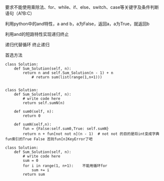 要求不能使用乘除法、for、while、if、else、switch、case等关键字及条件判断语句（A?B:C）

利用python中的and特性，a and b，a为False，返回a，a为True，就返回b

利用and的短路特性实现递归终止

递归代替循环   终止递归

首选方法


```python3
class Solution:
    def Sum_Solution(self, n):
        return n and self.Sum_Solution(n - 1) + n
		    # return sum(list(range(1,n+1)))


class Solution:
    def Sum_Solution(self, n):
        # write code here
        return self.sumN(n)
        
    def sum0(self, n):
        return 0
    
    def sumN(self,n):
        fun = {False:self.sum0,True: self.sumN}
        return n + fun[not not n](n - 1)  # not not 的目的是将int变成字典fun索引的True False 否则fun[n]KeyError了吧
```
```
class Solution:
    def Sum_Solution(self, n):
        # write code here
        sum = 0
        for i in range(1, n+1):    不能用循环for
            sum += i
        return sum
```
